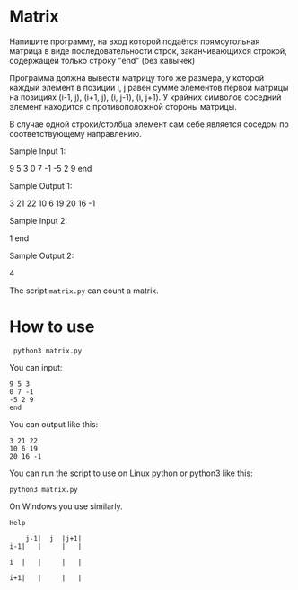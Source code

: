 # Matrix

Напишите программу, на вход которой подаётся прямоугольная матрица в виде последовательности строк, заканчивающихся строкой, содержащей только строку "end" (без кавычек)

Программа должна вывести матрицу того же размера, у которой каждый элемент в позиции i, j равен сумме элементов первой матрицы на позициях (i-1, j), (i+1, j), (i, j-1), (i, j+1). У крайних символов соседний элемент находится с противоположной стороны матрицы.

В случае одной строки/столбца элемент сам себе является соседом по соответствующему направлению.

Sample Input 1:

9 5 3
0 7 -1
-5 2 9
end

Sample Output 1:

3 21 22
10 6 19
20 16 -1

Sample Input 2:

1
end

Sample Output 2:

4

The script ```matrix.py``` can count a matrix.

# How to use

```
 python3 matrix.py
 ```
You can input:
```
9 5 3
0 7 -1
-5 2 9
end
```

You can output like this:
```
3 21 22
10 6 19
20 16 -1
```
 
You can run the script to use on Linux python or python3 like this:

``` python3 matrix.py ``` 

On Windows you use similarly.

``` 
Help

    j-1|  j  |j+1|
i-1|   |     |   |

i  |   |     |   |

i+1|   |     |   |

```